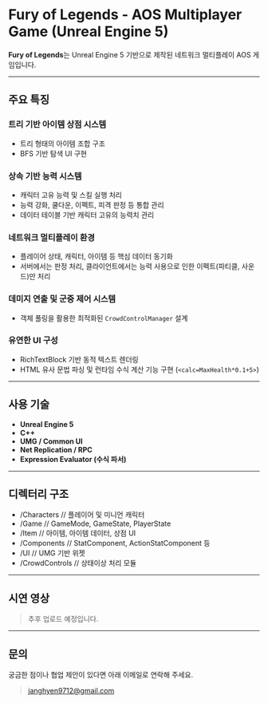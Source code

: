 # Fury of Legends - AOS Multiplayer Game (Unreal Engine 5)

**Fury of Legends**는 Unreal Engine 5 기반으로 제작된 네트워크 멀티플레이 AOS 게임입니다.  

---

## 주요 특징

### 트리 기반 아이템 상점 시스템
- 트리 형태의 아이템 조합 구조
- BFS 기반 탐색 UI 구현

### 상속 기반 능력 시스템
- 캐릭터 고유 능력 및 스킬 실행 처리
- 능력 강화, 쿨다운, 이펙트, 피격 판정 등 통합 관리
- 데이터 테이블 기반 캐릭터 고유의 능력치 관리

### 네트워크 멀티플레이 환경
- 플레이어 상태, 캐릭터, 아이템 등 핵심 데이터 동기화
- 서버에서는 판정 처리, 클라이언트에서는 능력 사용으로 인한 이펙트(파티클, 사운드)만 처리

### 데미지 연출 및 군중 제어 시스템
- 객체 풀링을 활용한 최적화된 `CrowdControlManager` 설계

### 유연한 UI 구성
- RichTextBlock 기반 동적 텍스트 렌더링
- HTML 유사 문법 파싱 및 런타임 수식 계산 기능 구현 (`<calc=MaxHealth*0.1+5>`)

---

## 사용 기술

- **Unreal Engine 5**
- **C++**
- **UMG / Common UI**
- **Net Replication / RPC**
- **Expression Evaluator (수식 파서)**

---

## 디렉터리 구조
- /Characters               // 플레이어 및 미니언 캐릭터
- /Game                     // GameMode, GameState, PlayerState
- /Item                     // 아이템, 아이템 데이터, 상점 UI
- /Components               // StatComponent, ActionStatComponent 등
- /UI                       // UMG 기반 위젯
- /CrowdControls            // 상태이상 처리 모듈



---

## 시연 영상
> 추후 업로드 예정입니다.

---

## 문의

궁금한 점이나 협업 제안이 있다면 아래 이메일로 연락해 주세요.

> janghyen9712@gmail.com
